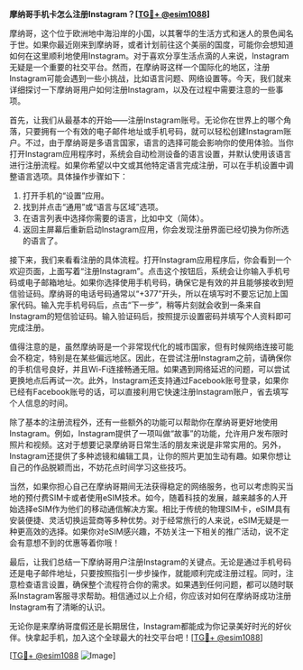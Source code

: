**摩纳哥手机卡怎么注册Instagram？[[TG💪+ @esim1088](https://t.me/s/esim1088)]**

摩纳哥，这个位于欧洲地中海沿岸的小国，以其奢华的生活方式和迷人的景色闻名于世。如果你最近刚来到摩纳哥，或者计划前往这个美丽的国度，可能你会想知道如何在这里顺利地使用Instagram。对于喜欢分享生活点滴的人来说，Instagram无疑是一个重要的社交平台。然而，在摩纳哥这样一个国际化的地区，注册Instagram可能会遇到一些小挑战，比如语言问题、网络设置等。今天，我们就来详细探讨一下摩纳哥用户如何注册Instagram，以及在过程中需要注意的一些事项。

首先，让我们从最基本的开始——注册Instagram账号。无论你在世界上的哪个角落，只要拥有一个有效的电子邮件地址或手机号码，就可以轻松创建Instagram账户。不过，由于摩纳哥是多语言国家，语言的选择可能会影响你的使用体验。当你打开Instagram应用程序时，系统会自动检测设备的语言设置，并默认使用该语言进行注册流程。如果你希望以中文或其他特定语言完成注册，可以在手机设置中调整语言选项。具体操作步骤如下：

1. 打开手机的“设置”应用。
2. 找到并点击“通用”或“语言与区域”选项。
3. 在语言列表中选择你需要的语言，比如中文（简体）。
4. 返回主屏幕后重新启动Instagram应用，你会发现注册界面已经切换为你所选的语言了。

接下来，我们来看看注册的具体流程。打开Instagram应用程序后，你会看到一个欢迎页面，上面写着“注册Instagram”。点击这个按钮后，系统会让你输入手机号码或电子邮箱地址。如果你选择使用手机号码，确保它是有效的并且能够接收到短信验证码。摩纳哥的电话号码通常以“+377”开头，所以在填写时不要忘记加上国家代码。输入完手机号码后，点击“下一步”，稍等片刻就会收到一条来自Instagram的短信验证码。输入验证码后，按照提示设置密码并填写个人资料即可完成注册。

值得注意的是，虽然摩纳哥是一个非常现代化的城市国家，但有时候网络连接可能会不稳定，特别是在某些偏远地区。因此，在尝试注册Instagram之前，请确保你的手机信号良好，并且Wi-Fi连接畅通无阻。如果遇到网络延迟的问题，可以尝试更换地点后再试一次。此外，Instagram还支持通过Facebook账号登录，如果你已经有Facebook账号的话，可以直接利用它快速注册Instagram账户，省去填写个人信息的时间。

除了基本的注册流程外，还有一些额外的功能可以帮助你在摩纳哥更好地使用Instagram。例如，Instagram提供了一项叫做“故事”的功能，允许用户发布限时照片和视频。这对于想要记录摩纳哥日常生活的朋友来说是非常实用的。另外，Instagram还提供了多种滤镜和编辑工具，让你的照片更加生动有趣。如果你想让自己的作品脱颖而出，不妨花点时间学习这些技巧。

当然，如果你担心自己在摩纳哥期间无法获得稳定的网络服务，也可以考虑购买当地的预付费SIM卡或者使用eSIM技术。如今，随着科技的发展，越来越多的人开始选择eSIM作为他们的移动通信解决方案。相比于传统的物理SIM卡，eSIM具有安装便捷、灵活切换运营商等多种优势。对于经常旅行的人来说，eSIM无疑是一种更高效的选择。如果你对eSIM感兴趣，不妨关注一下相关的推广活动，说不定会有意想不到的优惠等着你哦！

最后，让我们总结一下摩纳哥用户注册Instagram的关键点。无论是通过手机号码还是电子邮件地址，只要按照指引一步步操作，就能顺利完成注册过程。同时，注意检查语言设置，确保整个流程符合你的需求。如果遇到任何问题，都可以随时联系Instagram客服寻求帮助。相信通过以上介绍，你应该对如何在摩纳哥成功注册Instagram有了清晰的认识。

无论你是来摩纳哥度假还是长期居住，Instagram都能成为你记录美好时光的好伙伴。快拿起手机，加入这个全球最大的社交平台吧！[[TG💪+ @esim1088](https://t.me/s/esim1088)]

[[TG💪+ @esim1088](https://t.me/s/esim1088) ![Image](https://i.postimg.cc/4NQfJmqS/Snipaste-2025-05-13-00-14-12.png)]